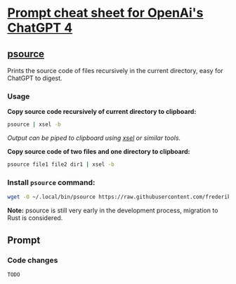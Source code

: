 # [Prompt cheat sheet for OpenAi's ChatGPT 4](#prompt)
## [psource](https://github.com/frederikstroem/prompt-cheat-sheet/blob/main/psource.py)
Prints the source code of files recursively in the current directory, easy for ChatGPT to digest.

### Usage
**Copy source code recursively of current directory to clipboard:**
```bash
psource | xsel -b
```
*Output can be piped to clipboard using [xsel](https://github.com/kfish/xsel) or similar tools.*

**Copy source code of two files and one directory to clipboard:**
```bash
psource file1 file2 dir1 | xsel -b
```

### Install `psource` command:
```bash
wget -O ~/.local/bin/psource https://raw.githubusercontent.com/frederikstroem/prompt-cheat-sheet/main/psource.py && chmod +x ~/.local/bin/psource
```
**Note:** psource is still very early in the development process, migration to Rust is considered.

## Prompt
### Code changes
```plaintext
TODO
```
